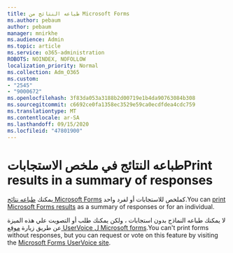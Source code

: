 ```yaml
---
title: طباعه النتائج من Microsoft Forms
ms.author: pebaum
author: pebaum
manager: mnirkhe
ms.audience: Admin
ms.topic: article
ms.service: o365-administration
ROBOTS: NOINDEX, NOFOLLOW
localization_priority: Normal
ms.collection: Adm_O365
ms.custom:
- "2545"
- "9000672"
ms.openlocfilehash: 3f83da053a3188b2d00719e1b4da90763084b308
ms.sourcegitcommit: c6692ce0fa1358ec3529e59ca0ecdfdea4cdc759
ms.translationtype: MT
ms.contentlocale: ar-SA
ms.lasthandoff: 09/15/2020
ms.locfileid: "47801900"
---
```

# <a name="print-results-in-a-summary-of-responses"></a><span data-ttu-id="629e8-102">طباعه النتائج في ملخص الاستجابات</span><span class="sxs-lookup"><span data-stu-id="629e8-102">Print results in a summary of responses</span></span>

<span data-ttu-id="629e8-103">يمكنك [طباعه نتائج Microsoft Forms](https://support.office.com/article/print-a-form-22100b98-ba3c-41c1-9513-f76caca664fc) كملخص للاستجابات أو لفرد واحد.</span><span class="sxs-lookup"><span data-stu-id="629e8-103">You can [print Microsoft Forms results](https://support.office.com/article/print-a-form-22100b98-ba3c-41c1-9513-f76caca664fc) as a summary of responses or for an individual.</span></span> 

<span data-ttu-id="629e8-104">لا يمكنك طباعه النماذج بدون استجابات ، ولكن يمكنك طلب أو التصويت علي هذه الميزة عن طريق زيارة [موقع UserVoice ل Microsoft forms](https://microsoftforms.uservoice.com/forums/386451-welcome-to-microsoft-forms-suggestion-box).</span><span class="sxs-lookup"><span data-stu-id="629e8-104">You can't print forms without responses, but you can request or vote on this feature by visiting the [Microsoft Forms UserVoice site](https://microsoftforms.uservoice.com/forums/386451-welcome-to-microsoft-forms-suggestion-box).</span></span>
